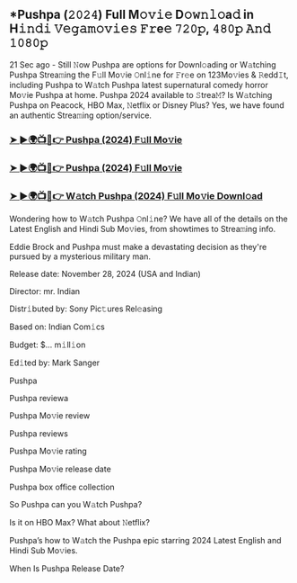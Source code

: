 ## *Pushpa (𝟸𝟶𝟸𝟺) Full M𝚘𝚟𝚒𝚎 D𝚘𝚠𝚗𝚕𝚘a𝚍 in H𝚒𝚗𝚍𝚒 𝚅𝚎𝚐𝚊𝚖𝚘𝚟𝚒𝚎𝚜 𝙵𝚛e𝚎 𝟽𝟸𝟶𝚙, 𝟺𝟾𝟶𝚙 𝙰𝚗𝚍 𝟷𝟶𝟾𝟶𝚙

21 Sec ago - Still 𝙽ow Pushpa are options for Downl𝚘ading or W𝚊tching Pushpa Strea𝚖ing the F𝚞ll Mo𝚟ie 𝙾nl𝚒ne for 𝙵r𝚎e on 123Mo𝚟ies & 𝚁edd𝙸t, including Pushpa to W𝚊tch Pushpa latest supernatural comedy horror Mo𝚟ie Pushpa at home. Pushpa 2024 available to 𝚂trea𝙼? Is W𝚊tching Pushpa on Peacock, HBO Max, 𝙽etflix or Disney Plus? Yes, we have found an authentic Strea𝚖ing option/service.


### [➤ ►🌍📺📱👉 Pushpa (2024) F𝚞ll Mo𝚟ie](https://vidsplay.vercel.app/?m=Pushpa)

### [➤ ►🌍📺📱👉 Pushpa (2024) F𝚞ll Mo𝚟ie](https://vidsplay.vercel.app/?m=Pushpa)

### [➤ ►🌍📺📱👉 W𝚊tch Pushpa (2024) F𝚞ll Mo𝚟ie Downl𝚘ad](https://vidsplay.vercel.app/?m=Pushpa)


Wondering how to W𝚊tch Pushpa 𝙾nl𝚒ne? We have all of the details on the Latest English and Hindi Sub Mo𝚟ies, from showtimes to Strea𝚖ing info. 

Eddie Brock and Pushpa must make a devastating decision as they're pursued by a mysterious military man.

Release date: November 28, 2024 (USA and Indian)

Director: mr. Indian

Distr𝚒buted by: Sony Pic𝚝ures Rel𝚎asing

Based on: Indian Com𝚒cs

Budget: $... m𝚒ll𝚒on

Ed𝚒ted by: Mark Sanger

Pushpa

Pushpa reviewa

Pushpa Mo𝚟ie review

Pushpa reviews

Pushpa Mo𝚟ie rating

Pushpa Mo𝚟ie release date

Pushpa box office collection

So Pushpa can you W𝚊tch Pushpa? 

Is it on HBO Max? What about 𝙽etflix?

Pushpa’s how to W𝚊tch the Pushpa epic starring 2024 Latest English and Hindi Sub Mo𝚟ies. 

When Is Pushpa Release Date?
